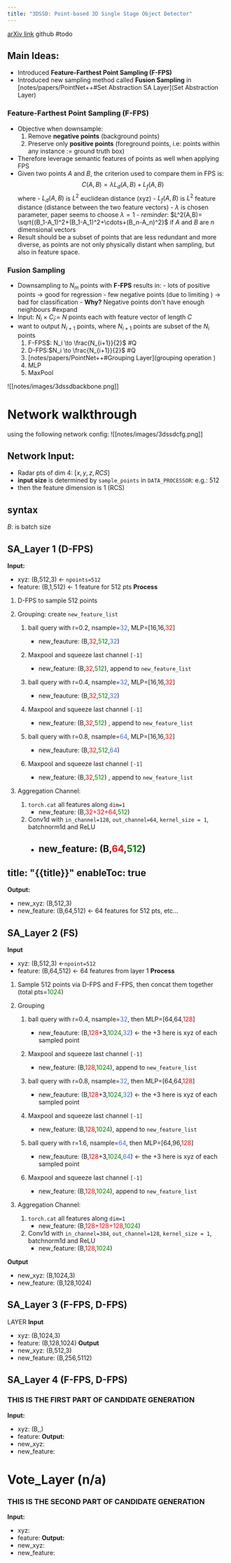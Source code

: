 ```yaml
---
title: "3DSSD: Point-based 3D Single Stage Object Detector"
---
```


[arXiv link](https://arxiv.org/pdf/2002.10187.pdf) 
github #todo 


## Main Ideas:
-  Introduced **Feature-Farthest Point Sampling (F-FPS)**
- Introduced new sampling method called **Fusion Sampling** in [notes/papers/PointNet++#Set Abstraction SA Layer](Set Abstraction Layer)


### Feature-Farthest Point Sampling (F-FPS)
- Objective when downsample: 
	1. Remove **negative points** (background points) 
	2. Preserve only **positive points** (foreground points, i.e: points within any instance := ground truth box)
- Therefore leverage semantic features of points as well when applying FPS 
- Given two points $A$ and $B$, the criterion used to compare them in FPS is:$$C(A,B)=\lambda L_d(A,B)+L_f(A,B)$$
		where 
		- $L_d(A,B)$ is $L^2$ euclidean distance (xyz) 
		- $L_f(A,B)$ is $L^2$ feature distance (distance between the two feature vectors)
		- $\lambda$ is chosen parameter, paper seems to choose $\lambda=1$
		- *reminder*: $L^2(A,B)= \sqrt{(B_1-A_1)^2+(B_1-A_1)^2+\cdots+(B_n-A_n)^2}$  if $A$ and $B$ are $n$ dimensional vectors
- Result should be a subset of points that are less redundant and more diverse, as points are not only physically distant when sampling, but also in feature space.  

### Fusion Sampling
- Downsampling to $N_m$ points with **F-FPS** results in:
		- lots of positive points -> good for regression 
		- few negative points (due to limiting ) -> bad for classification
		- **Why?** Negative points don't have enough neighbours #expand 
- Input: $N_i\times C_i :=$ $N$ points each with feature vector of length $C$
- want to output $N_{i+1}$ points, where $N_{i+1}$ points are subset of the $N_i$ points
	1. F-FPS$: N_i \to \frac{N_{i+1}}{2}$ #Q
	2. D-FPS:$N_i \to \frac{N_{i+1}}{2}$ #Q
	3. [notes/papers/PointNet++#Grouping Layer](grouping operation )
	4. MLP
	5. MaxPool

![[notes/images/3dssdbackbone.png]]

# Network walkthrough
using the following network config: ![[notes/images/3dssdcfg.png]]


## Network Input:
- Radar pts of dim 4: $[x,y,z,RCS]$
- **input size** is determined by `sample_points` in `DATA_PROCESSOR`: e.g.: 512 
- then the feature dimension is 1 (RCS)

## syntax
$B$: is batch size
## SA_Layer 1 (D-FPS)
**Input:**
- xyz: (B,512,3) <- `npoints=512` 
- feature:  (B,1,512) <- 1 feature for 512 pts
**Process**
1. D-FPS to sample 512 points
   
3. Grouping: create `new_feature_list`
	1. ball query with r=0.2, nsample=<span style="color: RoyalBlue">32</span>, MLP=\[16,16,<span style="color: red">32</span>\] 
		- new_feauture: (B,<span style="color: red">32</span>,<span style="color: green">512</span>,<span style="color: RoyalBlue">32</span>) 
	2. Maxpool and squeeze last channel `[-1]`
		- new_feature: (B,<span style="color: red">32</span>,<span style="color: green">512</span>), append to `new_feature_list`
		
	3. ball query with r=0.4, nsample=<span style="color: RoyalBlue">32</span>, MLP=\[16,16,<span style="color: red">32</span>\] 
		- new_feauture: (B,<span style="color: red">32</span>,<span style="color: green">512</span>,<span style="color: RoyalBlue">32</span>) 
	4. Maxpool and squeeze last channel `[-1]`
		- new_feature: (B,<span style="color: red">32</span>,<span style="color: green">512</span>) , append to `new_feature_list`

	5. ball query with r=0.8, nsample=<span style="color: RoyalBlue">64</span>, MLP=\[16,16,<span style="color: red">32</span>\] 
		- new_feauture: (B,<span style="color: red">32</span>,<span style="color: green">512</span>,<span style="color: RoyalBlue">64</span>) 
	6. Maxpool and squeeze last channel `[-1]`
		- new_feature: (B,<span style="color: red">32</span>,<span style="color: green">512</span>) , append to `new_feature_list`

3. Aggregation Channel:
	1. `torch.cat` all features along `dim=1`
		-  new_feature: (B,<span style="color:red">32+32+64</span>,<span style="color: green">512</span>)
	2. Conv1d with `in_channel=128`, `out_channel=64`, `kernel_size = 1`, batchnorm1d and ReLU 
		- new_feature: (B,<span style="color: red">64</span>,<span style="color: green">512</span>)
		  ---
title: "{{title}}"
enableToc: true
---
**Output:**
- new_xyz: (B,512,3)
- new_feature: (B,64,512) <- 64 features for 512 pts, etc... 

## SA_Layer 2 (FS)
**Input**
- xyz: (B,512,3) <-`npoint=512`
- feature: (B,64,512) <- 64 features from layer 1 
**Process**
1. Sample 512 points via D-FPS and F-FPS, then concat them together (total pts=<span style="color: green">1024</span>)
2. Grouping
	1. ball query with r=0.4, nsample=<span style="color: RoyalBlue">32</span>, then  MLP=\[64,64,<span style="color: red">128</span>\] 
		- new_feauture: (B,<span style="color: red">128</span>+3,<span style="color: green">1024</span>,<span style="color: RoyalBlue">32</span>)  <- the +3 here is xyz of each sampled point
	2. Maxpool and squeeze last channel `[-1]`
		- new_feature: (B,<span style="color: red">128</span>,<span style="color: green">1024</span>), append to `new_feature_list`
		  
	3. ball query with r=0.8, nsample=<span style="color: RoyalBlue">32</span>, then MLP=\[64,64,<span style="color: red">128</span>\] 
		- new_feauture: (B,<span style="color: red">128</span>+3,<span style="color: green">1024</span>,<span style="color: RoyalBlue">32</span>)  <- the +3 here is xyz of each sampled point
	4. Maxpool and squeeze last channel `[-1]`
		- new_feature: (B,<span style="color: red">128</span>,<span style="color: green">1024</span>), append to `new_feature_list`
		  
	5. ball query with r=1.6, nsample=<span style="color: RoyalBlue">64</span>, then MLP=\[64,96,<span style="color: red">128</span>\] 
		- new_feauture: (B,<span style="color: red">128</span>+3,<span style="color: green">1024</span>,<span style="color: RoyalBlue">64</span>)  <- the +3 here is xyz of each sampled point
	6. Maxpool and squeeze last channel `[-1]`
		- new_feature: (B,<span style="color: red">128</span>,<span style="color: green">1024</span>), append to `new_feature_list`
 
3. Aggregation Channel:
	1. `torch.cat` all features along `dim=1`
		-  new_feature: (B,<span style="color:red">128+128+128</span>,<span style="color: green">1024</span>)
	2. Conv1d with `in_channel=384`, `out_channel=128`, `kernel_size = 1`, batchnorm1d and ReLU 
		- new_feature: (B,<span style="color: red">128</span>,<span style="color: green">1024</span>)

**Output**
- new_xyz: (B,1024,3)
- new_feature: (B,128,1024)

## SA_Layer 3 (F-FPS, D-FPS) 
LAYER
**Input**
- xyz: (B,1024,3)
- feature: (B,128,1024)
**Output**
- new_xyz: (B,512,3)
- new_feature: (B,256,5112)

## SA_Layer 4 (F-FPS, D-FPS)
### THIS IS THE FIRST PART OF CANDIDATE GENERATION
**Input:**
- xyz: (B,,)
- feature:
**Output:**
- new_xyz: 
- new_feature:

# Vote_Layer (n/a)
 ### THIS IS THE SECOND PART OF CANDIDATE GENERATION 
 
**Input:**
- xyz:
- feature:
**Output:**
- new_xyz: 
- new_feature:

